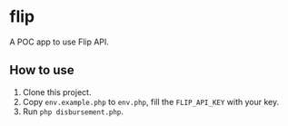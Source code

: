 # flip

A POC app to use Flip API.

## How to use

1. Clone this project.
2. Copy `env.example.php` to `env.php`, fill the `FLIP_API_KEY` with your key.
3. Run `php disbursement.php`.
